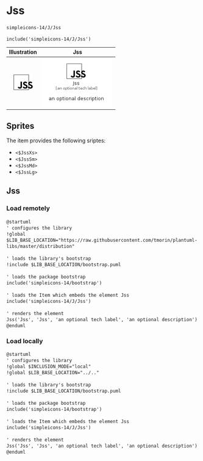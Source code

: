 # Jss


```text
simpleicons-14/J/Jss
```

```text
include('simpleicons-14/J/Jss')
```



| Illustration | Jss |
| :---: | :---: |
| ![illustration for Illustration](../../simpleicons-14/J/Jss.png) | ![illustration for Jss](../../simpleicons-14/J/Jss.Local.png) |



## Sprites
The item provides the following sriptes:

- `<$JssXs>`
- `<$JssSm>`
- `<$JssMd>`
- `<$JssLg>`





## Jss

### Load remotely
```plantuml
@startuml
' configures the library
!global $LIB_BASE_LOCATION="https://raw.githubusercontent.com/tmorin/plantuml-libs/master/distribution"

' loads the library's bootstrap
!include $LIB_BASE_LOCATION/bootstrap.puml

' loads the package bootstrap
include('simpleicons-14/bootstrap')

' loads the Item which embeds the element Jss
include('simpleicons-14/J/Jss')

' renders the element
Jss('Jss', 'Jss', 'an optional tech label', 'an optional description')
@enduml
```

### Load locally
```plantuml
@startuml
' configures the library
!global $INCLUSION_MODE="local"
!global $LIB_BASE_LOCATION="../.."

' loads the library's bootstrap
!include $LIB_BASE_LOCATION/bootstrap.puml

' loads the package bootstrap
include('simpleicons-14/bootstrap')

' loads the Item which embeds the element Jss
include('simpleicons-14/J/Jss')

' renders the element
Jss('Jss', 'Jss', 'an optional tech label', 'an optional description')
@enduml
```

